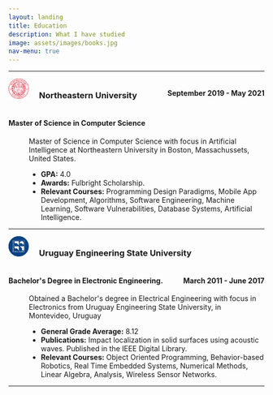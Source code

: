```yaml
---
layout: landing
title: Education
description: What I have studied
image: assets/images/books.jpg
nav-menu: true
---
```


<!-- Main -->
<div id="main" class="alt">

<!-- One -->
<section id="one">
	<div class="inner">
	
<!-- Content -->
<dl>
	<hr />
	<img src="assets/images/neu.PNG" height= "40" width="40" style="float:left; margin-right: 20px"/>
	<h3 style="display: inline-block" >Northeastern University</h3>
	<h4 style="display: inline-block; float: right;  text-align: right;" >September 2019 - May 2021</h4>
	<h4>Master of Science in Computer Science</h4>
	<dd>
		<p>Master of Science in Computer Science with focus in Artificial Intelligence at Northeastern University in Boston, Massachussets, United States.</p>
		<ul class="alt">
			<li><b>GPA:</b> 4.0</li>
			<li><b>Awards:</b> Fulbright Scholarship.</li>
			<li><b>Relevant Courses:</b> Programming Design Paradigms, Mobile App Development, Algorithms, Software Engineering, Machine Learning, Software Vulnerabilities, Database Systems, Artificial Intelligence.</li>
		</ul>
	</dd>
	<hr />
	<img src="assets/images/fing.PNG" height= "40" width="40" style="float:left; margin-right: 20px"/>
	<h3 style="display: inline-block" >Uruguay Engineering State University</h3>
	<h4 style="display: inline-block; float: right;  text-align: right;" >March 2011 - June 2017</h4>
	<h4>Bachelor's Degree in Electronic Engineering.</h4>
	<dd>
		<p>Obtained a Bachelor's degree in Electrical Engineering with focus in Electronics from Uruguay Engineering State University, in Montevideo, Uruguay </p>
        <ul class="alt">
			<li><b>General Grade Average:</b> 8.12</li>
            <li><b>Publications:</b> Impact localization in solid surfaces using acoustic waves. Published in the IEEE Digital Library.</li>
			<li><b>Relevant Courses:</b> Object Oriented Programming, Behavior-based Robotics, Real Time Embedded Systems, Numerical Methods, Linear Algebra, Analysis, Wireless Sensor Networks.</li>
		</ul>
	</dd>
	<hr />
	
</dl>
</div>